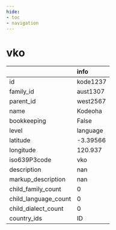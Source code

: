 ```yaml
---
hide:
- toc
- navigation
---
```

# vko
|                      | info     |
|:---------------------|:---------|
| id                   | kode1237 |
| family_id            | aust1307 |
| parent_id            | west2567 |
| name                 | Kodeoha  |
| bookkeeping          | False    |
| level                | language |
| latitude             | -3.39566 |
| longitude            | 120.937  |
| iso639P3code         | vko      |
| description          | nan      |
| markup_description   | nan      |
| child_family_count   | 0        |
| child_language_count | 0        |
| child_dialect_count  | 0        |
| country_ids          | ID       |